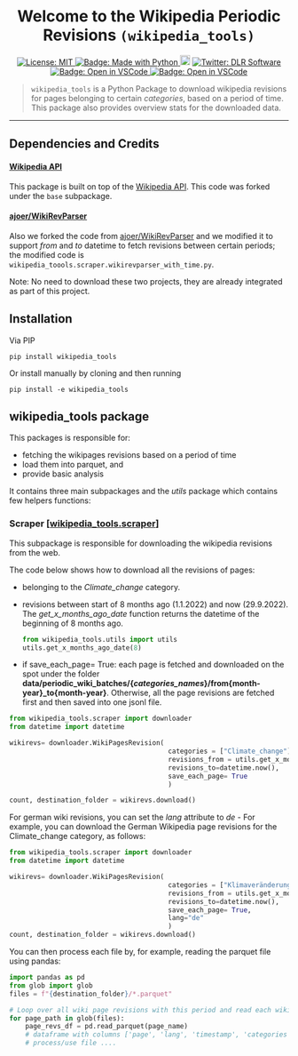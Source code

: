 
<h1 align="center">Welcome to the Wikipedia Periodic Revisions <code>(wikipedia_tools)</code> </h1>

<p align="center">
  <a href="https://github.com/DLR-SC/wikipedia-periodic-revisions/blob/master/LICENSE">
    <img alt="License: MIT" src="https://img.shields.io/badge/license-MIT-yellow.svg" target="_blank" />
  </a>
  <a href="https://img.shields.io/badge/Made%20with-Python-1f425f.svg">
    <img src="https://img.shields.io/badge/Made%20with-Python-1f425f.svg" alt="Badge: Made with Python"/>
  </a>
  <a href="https://pypi.org/project/wikipedia_tools/"><img src="https://badge.fury.io/py/wikipedia_tools.svg" alt="Badge: PyPI version" height="18"></a>
  <a href="https://twitter.com/dlr_software">
    <img alt="Twitter: DLR Software" src="https://img.shields.io/twitter/follow/dlr_software.svg?style=social" target="_blank" />
  </a>
  <a href="https://open.vscode.dev/DLR-SC/wikipedia_tools">
    <img alt="Badge: Open in VSCode" src="https://img.shields.io/static/v1?logo=visualstudiocode&label=&message=open%20in%20visual%20studio%20code&labelColor=2c2c32&color=007acc&logoColor=007acc" target="_blank" />
  </a>
  

  <a href="https://github.com/psf/black">
    <img alt="Badge: Open in VSCode" src="https://img.shields.io/badge/code%20style-black-000000.svg" target="_blank" />
  </a>
</p>

> `wikipedia_tools` is a Python Package to download wikipedia revisions for pages belonging to certain *categories*, based on a period of time. This package also provides overview stats for the downloaded data.

---

## Dependencies and Credits

#### [Wikipedia API](https://github.com/goldsmith/Wikipedia)

This package is built on top of the [Wikipedia API](https://github.com/goldsmith/Wikipedia). This code was forked under the `base` subpackage. 

#### [ajoer/WikiRevParser](https://github.com/ajoer/WikiRevParser)

Also we forked the code from [ajoer/WikiRevParser](https://github.com/ajoer/WikiRevParser) and we modified it to support *from* and *to* datetime to fetch revisions between certain periods; the modified code is `wikipedia_toools.scraper.wikirevparser_with_time.py`. 

Note: No need to download these two projects, they are already integrated as part of this project.

## Installation

Via PIP

``` 
pip install wikipedia_tools
```

Or install manually by cloning and then running

``` 
pip install -e wikipedia_tools
```



## wikipedia_tools package

This packages is responsible for:
- fetching the wikipages revisions based on a period of time
- load them into parquet, and
- provide basic analysis

It contains three main subpackages and the *utils* package which contains few helpers functions:

### Scraper [[wikipedia_tools.scraper](wikipedia_tools/wikipedia_tools/scraper.py)]
This subpackage is responsible for downloading the wikipedia revisions from the web.

The code below shows how to download all the revisions of pages:
  - belonging to the *Climate_change* category.
  - revisions between start of 8 months ago (1.1.2022) and now (29.9.2022). The *get_x_months_ago_date* function returns the datetime of the beginning of 8 months ago.
  
    ```python 
    from wikipedia_tools.utils import utils 
    utils.get_x_months_ago_date(8)
    ```
  - if  save_each_page= True: each page is fetched and downloaded on the spot under the folder **data/periodic_wiki_batches/{*categories_names*}/from{month-year}_to{month-year}**. Otherwise, all the page revisions are fetched first and then saved into one jsonl file.
  

```python
from wikipedia_tools.scraper import downloader
from datetime import datetime

wikirevs= downloader.WikiPagesRevision( 
                                        categories = ["Climate_change"],
                                        revisions_from = utils.get_x_months_ago_date(8),
                                        revisions_to=datetime.now(),
                                        save_each_page= True
                                        )

count, destination_folder = wikirevs.download()
```


For german wiki revisions, you can set the *lang* attribute to *de* - For example, you can download the German Wikipedia page revisions for the Climate_change category, as follows:

```python
from wikipedia_tools.scraper import downloader
from datetime import datetime

wikirevs= downloader.WikiPagesRevision( 
                                        categories = ["Klimaveränderung"],
                                        revisions_from = utils.get_x_months_ago_date(1), # beguinning of last month, you ca use datetime.now() + dateutil.relativedelta.relativedelta to customized past datetime relatively
                                        revisions_to=datetime.now(),
                                        save_each_page= True,
                                        lang="de"
                                        )
count, destination_folder = wikirevs.download()

```

You can then process each file by, for example, reading the parquet file using pandas:

```python
import pandas as pd
from glob import glob
files = f"{destination_folder}/*.parquet"

# Loop over all wiki page revisions with this period and read each wiki page revs as a pandas dataframe
for page_path in glob(files):
    page_revs_df = pd.read_parquet(page_name)
    # dataframe with columns ['page', 'lang', 'timestamp', 'categories', 'content', 'images', 'links', 'sections', 'urls', 'user']
    # process/use file ....

```